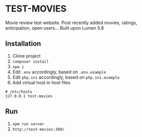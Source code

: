 # TEST-MOVIES
Movie review test website.
Post recently added movies, ratings, anticipation, open users...
Built upon Lumen 5.8

## Installation
1. Clone project
2. `composer install`
3. `npm i`
4. Edit `.env` accordingly, based on `.env.example`
5. Edit `php.ini` accordingly, based on `php.ini.example`
6. Add virtual host in host files

```
# /etc/hosts
127.0.0.1 test-movies
```

## Run
1. `npm run server`
2. `http://test-movies:300/`

